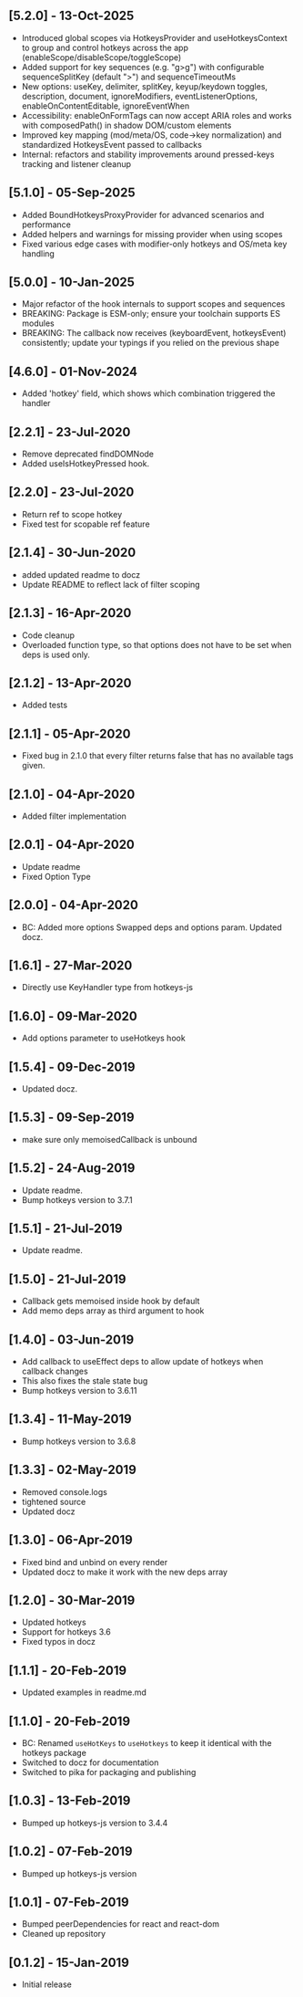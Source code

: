 ## [5.2.0] - 13-Oct-2025
* Introduced global scopes via HotkeysProvider and useHotkeysContext to group and control hotkeys across the app (enableScope/disableScope/toggleScope)
* Added support for key sequences (e.g. "g>g") with configurable sequenceSplitKey (default ">") and sequenceTimeoutMs
* New options: useKey, delimiter, splitKey, keyup/keydown toggles, description, document, ignoreModifiers, eventListenerOptions, enableOnContentEditable, ignoreEventWhen
* Accessibility: enableOnFormTags can now accept ARIA roles and works with composedPath() in shadow DOM/custom elements
* Improved key mapping (mod/meta/OS, code→key normalization) and standardized HotkeysEvent passed to callbacks
* Internal: refactors and stability improvements around pressed-keys tracking and listener cleanup

## [5.1.0] - 05-Sep-2025
* Added BoundHotkeysProxyProvider for advanced scenarios and performance
* Added helpers and warnings for missing provider when using scopes
* Fixed various edge cases with modifier-only hotkeys and OS/meta key handling

## [5.0.0] - 10-Jan-2025
* Major refactor of the hook internals to support scopes and sequences
* BREAKING: Package is ESM-only; ensure your toolchain supports ES modules
* BREAKING: The callback now receives (keyboardEvent, hotkeysEvent) consistently; update your typings if you relied on the previous shape

## [4.6.0] - 01-Nov-2024
* Added 'hotkey' field, which shows which combination triggered the handler

## [2.2.1] - 23-Jul-2020
* Remove deprecated findDOMNode
* Added useIsHotkeyPressed hook.

## [2.2.0] - 23-Jul-2020
* Return ref to scope hotkey
* Fixed test for scopable ref feature

## [2.1.4] - 30-Jun-2020
* added updated readme to docz
* Update README to reflect lack of filter scoping

## [2.1.3] - 16-Apr-2020
* Code cleanup
* Overloaded function type, so that options does not have to be set when deps is used only.

## [2.1.2] - 13-Apr-2020
* Added tests

## [2.1.1] - 05-Apr-2020
* Fixed bug in 2.1.0 that every filter returns false that has no available tags given.

## [2.1.0] - 04-Apr-2020
* Added filter implementation

## [2.0.1] - 04-Apr-2020
* Update readme
* Fixed Option Type

## [2.0.0] - 04-Apr-2020
* BC: Added more options Swapped deps and options param. Updated docz.

## [1.6.1] - 27-Mar-2020
* Directly use KeyHandler type from hotkeys-js

## [1.6.0] - 09-Mar-2020
* Add options parameter to useHotkeys hook

## [1.5.4] - 09-Dec-2019
* Updated docz.

## [1.5.3] - 09-Sep-2019
* make sure only memoisedCallback is unbound

## [1.5.2] - 24-Aug-2019
* Update readme.
* Bump hotkeys version to 3.7.1

## [1.5.1] - 21-Jul-2019
* Update readme.

## [1.5.0] - 21-Jul-2019
* Callback gets memoised inside hook by default
* Add memo deps array as third argument to hook

## [1.4.0] - 03-Jun-2019
* Add callback to useEffect deps to allow update of hotkeys when callback changes
* This also fixes the stale state bug
* Bump hotkeys version to 3.6.11

## [1.3.4] - 11-May-2019
* Bump hotkeys version to 3.6.8

## [1.3.3] - 02-May-2019
* Removed console.logs
* tightened source
* Updated docz

## [1.3.0] - 06-Apr-2019
* Fixed bind and unbind on every render
* Updated docz to make it work with the new deps array

## [1.2.0] - 30-Mar-2019
* Updated hotkeys
* Support for hotkeys 3.6
* Fixed typos in docz

## [1.1.1] - 20-Feb-2019
* Updated examples in readme.md

## [1.1.0] - 20-Feb-2019
* BC: Renamed `useHotKeys` to `useHotkeys` to keep it identical with the hotkeys package
* Switched to docz for documentation
* Switched to pika for packaging and publishing

## [1.0.3] - 13-Feb-2019
* Bumped up hotkeys-js version to 3.4.4

## [1.0.2] - 07-Feb-2019
* Bumped up hotkeys-js version

## [1.0.1] - 07-Feb-2019
* Bumped peerDependencies for react and react-dom
* Cleaned up repository

## [0.1.2] - 15-Jan-2019
* Initial release

